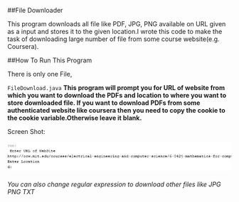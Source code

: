 ##File Downloader


This program downloads all file like PDF, JPG, PNG available on URL given as a input and stores it to the given location.I wrote this code to make the task of downloading large number of file from some course website(e.g. Coursera).

##How To Run This Program


There is only one File,

`FileDownload.java` **This program will prompt you for URL of website from which you want to download the PDFs and location to where you want to store downloaded file. If you want to download PDFs from some authenticated website like coursera then you need to copy the cookie to the cookie variable.Otherwise leave it blank.**

Screen Shot:

![alt text](ScreenShot.JPG "Screen Shot")




###### You can also change regular expression to download other files like JPG PNG TXT

